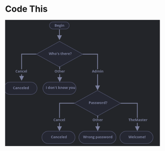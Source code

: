 # Code This

![](https://raw.githubusercontent.com/bhataasim1/IUST/main/IUST%204th%20Sem/Internet%20Web%20Technology/JS/Check%20The%20Login/javaScript.png)
